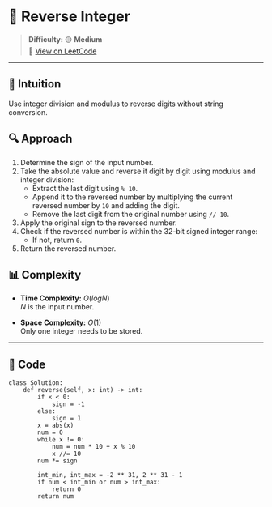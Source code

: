 
# 🧠 Reverse Integer

> **Difficulty:** 🟡 **Medium**\
> 📎 [View on LeetCode](https://leetcode.com/problems/reverse-integer/description/)

---

## 📝 Intuition

Use integer division and modulus to reverse digits without string conversion.

## 🔍 Approach

1. Determine the sign of the input number.
2. Take the absolute value and reverse it digit by digit using modulus and integer division:
   - Extract the last digit using `% 10`.
   - Append it to the reversed number by multiplying the current reversed number by `10` and adding the digit.
   - Remove the last digit from the original number using `// 10`.
3. Apply the original sign to the reversed number.
4. Check if the reversed number is within the 32-bit signed integer range:
   - If not, return `0`.
5. Return the reversed number.

## 📊 Complexity

- **Time Complexity:** $O(logN)$  
$N$ is the input number.


- **Space Complexity:** $O(1)$  
Only one integer needs to be stored.

---

## 🧩 Code

```python3 []
class Solution:
    def reverse(self, x: int) -> int:
        if x < 0:
            sign = -1
        else:
            sign = 1
        x = abs(x)
        num = 0
        while x != 0:
            num = num * 10 + x % 10
            x //= 10
        num *= sign

        int_min, int_max = -2 ** 31, 2 ** 31 - 1
        if num < int_min or num > int_max:
            return 0
        return num
```

